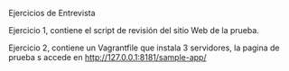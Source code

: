 Ejercicios de Entrevista

Ejercicio 1, contiene el script de revisión del sitio Web de la prueba.

Ejercicio 2, contiene un Vagrantfile que instala 3 servidores, la pagina de prueba s accede en http://127.0.0.1:8181/sample-app/
